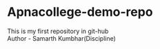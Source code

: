# Apnacollege-demo-repo
This is my first repository in git-hub
<br>
Author - Samarth Kumbhar(Discipline)
